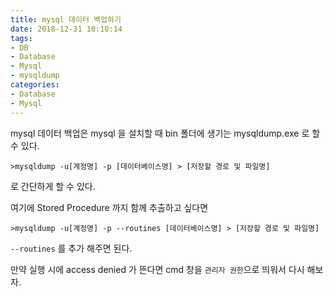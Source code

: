 ```yaml
---
title: mysql 데이터 백업하기
date: 2018-12-31 10:10:14
tags: 
- DB
- Database
- Mysql
- mysqldump
categories: 
- Database
- Mysql
---
```


mysql 데이터 백업은 mysql 을 설치할 때 bin 폴더에 생기는 mysqldump.exe 로 할 수 있다.

```
>mysqldump -u[계정명] -p [데이터베이스명] > [저장할 경로 및 파일명]
```

로 간단하게 할 수 있다.

여기에 Stored Procedure 까지 함께 추출하고 싶다면 

```
>mysqldump -u[계정명] -p --routines [데이터베이스명] > [저장할 경로 및 파일명]
```

`--routines` 를 추가 해주면 된다.

만약 실행 시에 access denied 가 뜬다면 cmd 창을 `관리자 권한`으로 띄워서 다시 해보자.
